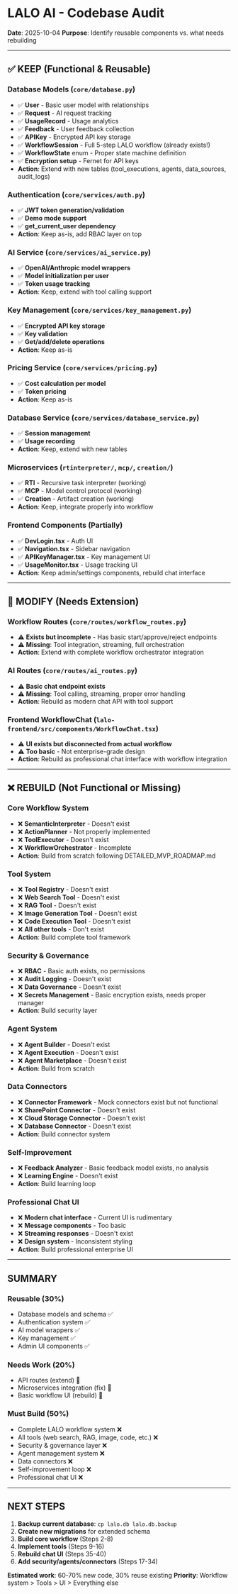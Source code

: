# LALO AI - Codebase Audit
**Date**: 2025-10-04
**Purpose**: Identify reusable components vs. what needs rebuilding

---

## ✅ KEEP (Functional & Reusable)

### Database Models (`core/database.py`)
- ✅ **User** - Basic user model with relationships
- ✅ **Request** - AI request tracking
- ✅ **UsageRecord** - Usage analytics
- ✅ **Feedback** - User feedback collection
- ✅ **APIKey** - Encrypted API key storage
- ✅ **WorkflowSession** - Full 5-step LALO workflow (already exists!)
- ✅ **WorkflowState** enum - Proper state machine definition
- ✅ **Encryption setup** - Fernet for API keys
- **Action**: Extend with new tables (tool_executions, agents, data_sources, audit_logs)

### Authentication (`core/services/auth.py`)
- ✅ **JWT token generation/validation**
- ✅ **Demo mode support**
- ✅ **get_current_user dependency**
- **Action**: Keep as-is, add RBAC layer on top

### AI Service (`core/services/ai_service.py`)
- ✅ **OpenAI/Anthropic model wrappers**
- ✅ **Model initialization per user**
- ✅ **Token usage tracking**
- **Action**: Keep, extend with tool calling support

### Key Management (`core/services/key_management.py`)
- ✅ **Encrypted API key storage**
- ✅ **Key validation**
- ✅ **Get/add/delete operations**
- **Action**: Keep as-is

### Pricing Service (`core/services/pricing.py`)
- ✅ **Cost calculation per model**
- ✅ **Token pricing**
- **Action**: Keep as-is

### Database Service (`core/services/database_service.py`)
- ✅ **Session management**
- ✅ **Usage recording**
- **Action**: Keep, extend with new tables

### Microservices (`rtinterpreter/`, `mcp/`, `creation/`)
- ✅ **RTI** - Recursive task interpreter (working)
- ✅ **MCP** - Model control protocol (working)
- ✅ **Creation** - Artifact creation (working)
- **Action**: Keep, integrate properly into workflow

### Frontend Components (Partially)
- ✅ **DevLogin.tsx** - Auth UI
- ✅ **Navigation.tsx** - Sidebar navigation
- ✅ **APIKeyManager.tsx** - Key management UI
- ✅ **UsageMonitor.tsx** - Usage tracking UI
- **Action**: Keep admin/settings components, rebuild chat interface

---

## 🔧 MODIFY (Needs Extension)

### Workflow Routes (`core/routes/workflow_routes.py`)
- ⚠️ **Exists but incomplete** - Has basic start/approve/reject endpoints
- ⚠️ **Missing**: Tool integration, streaming, full orchestration
- **Action**: Extend with complete workflow orchestrator integration

### AI Routes (`core/routes/ai_routes.py`)
- ⚠️ **Basic chat endpoint exists**
- ⚠️ **Missing**: Tool calling, streaming, proper error handling
- **Action**: Rebuild as modern chat API with tool support

### Frontend WorkflowChat (`lalo-frontend/src/components/WorkflowChat.tsx`)
- ⚠️ **UI exists but disconnected from actual workflow**
- ⚠️ **Too basic** - Not enterprise-grade design
- **Action**: Rebuild as professional chat interface with workflow integration

---

## ❌ REBUILD (Not Functional or Missing)

### Core Workflow System
- ❌ **SemanticInterpreter** - Doesn't exist
- ❌ **ActionPlanner** - Not properly implemented
- ❌ **ToolExecutor** - Doesn't exist
- ❌ **WorkflowOrchestrator** - Incomplete
- **Action**: Build from scratch following DETAILED_MVP_ROADMAP.md

### Tool System
- ❌ **Tool Registry** - Doesn't exist
- ❌ **Web Search Tool** - Doesn't exist
- ❌ **RAG Tool** - Doesn't exist
- ❌ **Image Generation Tool** - Doesn't exist
- ❌ **Code Execution Tool** - Doesn't exist
- ❌ **All other tools** - Don't exist
- **Action**: Build complete tool framework

### Security & Governance
- ❌ **RBAC** - Basic auth exists, no permissions
- ❌ **Audit Logging** - Doesn't exist
- ❌ **Data Governance** - Doesn't exist
- ❌ **Secrets Management** - Basic encryption exists, needs proper manager
- **Action**: Build security layer

### Agent System
- ❌ **Agent Builder** - Doesn't exist
- ❌ **Agent Execution** - Doesn't exist
- ❌ **Agent Marketplace** - Doesn't exist
- **Action**: Build from scratch

### Data Connectors
- ❌ **Connector Framework** - Mock connectors exist but not functional
- ❌ **SharePoint Connector** - Doesn't exist
- ❌ **Cloud Storage Connector** - Doesn't exist
- ❌ **Database Connector** - Doesn't exist
- **Action**: Build connector system

### Self-Improvement
- ❌ **Feedback Analyzer** - Basic feedback model exists, no analysis
- ❌ **Learning Engine** - Doesn't exist
- **Action**: Build learning loop

### Professional Chat UI
- ❌ **Modern chat interface** - Current UI is rudimentary
- ❌ **Message components** - Too basic
- ❌ **Streaming responses** - Doesn't exist
- ❌ **Design system** - Inconsistent styling
- **Action**: Build professional enterprise UI

---

## SUMMARY

### Reusable (30%)
- Database models and schema ✅
- Authentication system ✅
- AI model wrappers ✅
- Key management ✅
- Admin UI components ✅

### Needs Work (20%)
- API routes (extend) 🔧
- Microservices integration (fix) 🔧
- Basic workflow UI (rebuild) 🔧

### Must Build (50%)
- Complete LALO workflow system ❌
- All tools (web search, RAG, image, code, etc.) ❌
- Security & governance layer ❌
- Agent management system ❌
- Data connectors ❌
- Self-improvement loop ❌
- Professional chat UI ❌

---

## NEXT STEPS

1. **Backup current database**: `cp lalo.db lalo.db.backup`
2. **Create new migrations** for extended schema
3. **Build core workflow** (Steps 2-8)
4. **Implement tools** (Steps 9-16)
5. **Rebuild chat UI** (Steps 35-40)
6. **Add security/agents/connectors** (Steps 17-34)

**Estimated work**: 60-70% new code, 30% reuse existing
**Priority**: Workflow system > Tools > UI > Everything else
